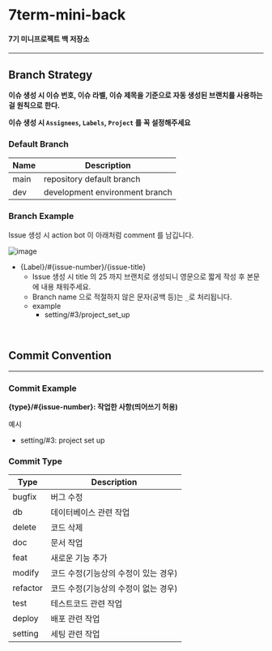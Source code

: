 # **7term-mini-back**

#### 7기 미니프로젝트 백 저장소

---

## Branch Strategy

**이슈 생성 시 이슈 번호, 이슈 라벨, 이슈 제목을 기준으로 자동 생성된 브랜치를 사용하는걸 원칙으로 한다.**

**이슈 생성 시 `Assignees`, `Labels`, `Project` 를 꼭 설정해주세요**

### Default Branch

| Name | Description                    |
| ---- | ------------------------------ |
| main | repository default branch      |
| dev  | development environment branch |

### Branch Example

Issue 생성 시 action bot 이 아래처럼 comment 를 남깁니다.

![image](https://github.com/modern-agile-team/dongurami-server-v2/assets/46591459/654a7268-d4b8-477b-b32a-d252d9ae03bf)

- {Label}/#{issue-number}/{issue-title}
  - Issue 생성 시 title 의 25 까지 브랜치로 생성되니 영문으로 짧게 작성 후 본문에 내용 채워주세요.
  - Branch name 으로 적절하지 않은 문자(공백 등)는 `_`로 처리됩니다.
  - example
    - setting/#3/project_set_up

</br>

## Commit Convention

---

### Commit Example

**{type}/#{issue-number}: 작업한 사항(띄어쓰기 허용)**

예시

- setting/#3: project set up

### Commit Type

| Type     | Description                          |
| -------- | ------------------------------------ |
| bugfix   | 버그 수정                            |
| db       | 데이터베이스 관련 작업               |
| delete   | 코드 삭제                            |
| doc      | 문서 작업                            |
| feat     | 새로운 기능 추가                     |
| modify   | 코드 수정(기능상의 수정이 있는 경우) |
| refactor | 코드 수정(기능상의 수정이 없는 경우) |
| test     | 테스트코드 관련 작업                 |
| deploy   | 배포 관련 작업                       |
| setting  | 세팅 관련 작업                       |



